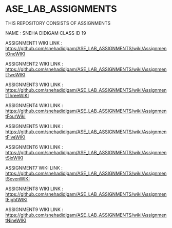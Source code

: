 # ASE_LAB_ASSIGNMENTS
THIS REPOSITORY CONSISTS OF ASSIGNMENTS


NAME : SNEHA DIDIGAM
CLASS ID 19


ASSIGNMENT1 WIKI LINK : https://github.com/snehadidigam/ASE_LAB_ASSIGNMENTS/wiki/AssignmentOneWIKI

ASSIGNMENT2 WIKI LINK : https://github.com/snehadidigam/ASE_LAB_ASSIGNMENTS/wiki/AssignmentTwoWIKI

ASSIGNMENT3 WIKI LINK : https://github.com/snehadidigam/ASE_LAB_ASSIGNMENTS/wiki/AssignmentThreeWIKI

ASSIGNMENT4 WIKI LINK : https://github.com/snehadidigam/ASE_LAB_ASSIGNMENTS/wiki/AssignmentFourWiki

ASSIGNMENT5 WIKI LINK : https://github.com/snehadidigam/ASE_LAB_ASSIGNMENTS/wiki/AssignmentFiveWIKI

ASSIGNMENT6 WIKI LINK : https://github.com/snehadidigam/ASE_LAB_ASSIGNMENTS/wiki/AssignmentSixWIKI

ASSIGNMENT7 WIKI LINK : https://github.com/snehadidigam/ASE_LAB_ASSIGNMENTS/wiki/AssignmentSevenWIKI

ASSIGNMENT8 WIKI LINK : https://github.com/snehadidigam/ASE_LAB_ASSIGNMENTS/wiki/AssignmentEightWIKI

ASSIGNMENT9 WIKI LINK : https://github.com/snehadidigam/ASE_LAB_ASSIGNMENTS/wiki/AssignmentNineWIKI
